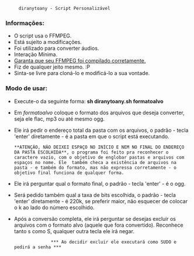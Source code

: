 		 diranytoany - Script Personalizável 

### Informações: ###
- O script usa o FFMPEG.
- Está sujeito a modificações.
- Foi utilizado para converter áudios.
- Interação Mínima.
- [Garanta que seu FFMPEG foi compilado corretamente.](http://trac.ffmpeg.org/wiki/TheoraVorbisEncodingGuide)
- Fiz de qualquer jeito mesmo. :P
- Sinta-se livre para cloná-lo e modificá-lo a sua vontade.

### Modo de usar: ###
- Execute-o da seguinte forma: **sh diranytoany.sh formatoalvo**
- Em *formatoalvo* coloque o formato dos arquivos que deseja converter, seja ele flac, mp3 ou até mesmo ogg.
- Ele irá pedir o endereço total da pasta com os arquivos, o padrão - tecla 'enter' diretamente - é a pasta em que o script está executando.

      **ATENÇÃO, NÃO DEIXEI ESPAÇO NO INÍCIO E NEM NO FINAL DO ENDEREÇO DA PASTA ESCOLHIDA**, o programa foi feito pra reconhecer o caractere vazio, com o objetivo de englobar pastas e arquivos com espaços no nome. Ele  também checa a existência de arquivos na pasta - e também do formato, mas não expressa corretamente - o objetivo final funciona de qualquer forma.

- Ele irá perguntar qual o formato final, o padrão - tecla 'enter' - é o ogg.
- Será pedido também qual a taxa de bits escolhida, o padrão - tecla 'enter' diretamente - é 220k, se preferir maior, não esquecer de colocar o k ao lado do número escolhido.
- Após a conversão completa, ele irá perguntar se desejas excluir os arquivos com o formato alvo (aquele que fora convertido). Reconhece tanto s como S, qualquer outra tecla ele irá negar.

					*** Ao decidir excluir ele executará como SUDO e pedirá a senha ***
